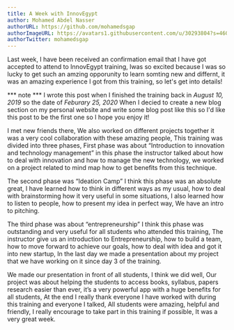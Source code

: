 ```yaml
---
title: A Week with InnovEgypt
author: Mohamed Abdel Nasser
authorURL: https://github.com/mohamedsgap
authorImageURL: https://avatars1.githubusercontent.com/u/30293804?s=460&v=4
authorTwitter: mohamedsgap
---
```



Last week, I have been received an confirmation email that I have got accepted to attend to InnovEgypt training, Iwas so excited because I was so lucky to get such an amzing opporunity to learn somting new and differnt, it was an amazing experience I got from this training, so let's get into details!

<!--truncate-->

*** note *** I wrote this post when I finished the training back in _August 10, 2019_ so the date of _*Feburary 25, 2020*_ When I decied to create a new blog section on my personal website and write some blog post like this so I'd like this post to be the first one so I hope you enjoy it!

I met new friends there, We also worked on different projects together it was a very cool collaboration with these amazing people, This training was divided into three phases, First phase was about “Introduction to innovation and technology management” in this phase the instructor talked about how to deal with innovation and how to manage the new technology, we worked on a project related to mind map how to get benefits from this technique.

The second phase was “Ideation Camp” I think this phase was an absolute great, I have learned how to think in different ways as my usual, how to deal with brainstorming how it very useful in some situations, I also learned how to listen to people, how to present my idea in perfect way, We have an intro to pitching.
 
The third phase was about “entrepreneurship” I think this phase was outstanding and very useful for all students who attended this training, The instructor give us an introduction to Entrepreneurship, how to build a team, how to move forward to achieve our goals, how to deal with idea and got it into new startup, In the last day we made a presentation about my project that we have working on it since day 3 of the training. 

We made our presentation in front of all students, I think we did well, Our project was about helping the students to access books, syllabus, papers research easier than ever, it’s a very powerful app with a huge benefits for all students, At the end I really thank everyone I have worked with during this training and everyone I talked, All students were amazing, helpful and friendly, I really encourage to take part in this training if possible, It was a very great week.


